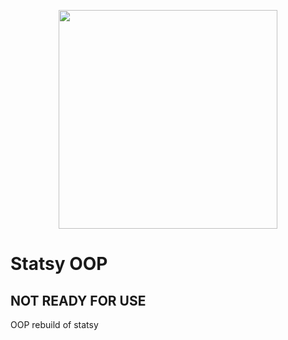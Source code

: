  <p align="center">
   <img src ="https://tomrouse.me/images/Statsy_cropped.svg" width="350px" />
 </p>

# Statsy OOP

## NOT READY FOR USE

OOP rebuild of statsy
